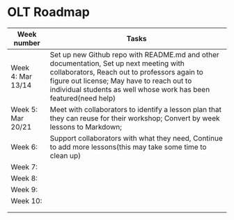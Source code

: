 # OLT Roadmap

| Week number       | Tasks                                                        |
| ----------------- | ------------------------------------------------------------ |
| Week 4: Mar 13/14 | Set up new Github repo with README.md and other documentation, Set up next meeting with collaborators, Reach out to professors again to figure out license; May have to reach out to individual students as well whose work has been featured(need help) |
| Week 5: Mar 20/21 | Meet with collaborators to identify a lesson plan that they can reuse for their workshop; Convert by week lessons to Markdown; |
| Week 6:           | Support collaborators with what they need, Continue to add more lessons(this may take some time to clean up) |
| Week 7:           |                                                              |
| Week 8:           |                                                              |
| Week 9:           |                                                              |
| Week 10:          |                                                              |
|                   |                                                              |
|                   |                                                              |